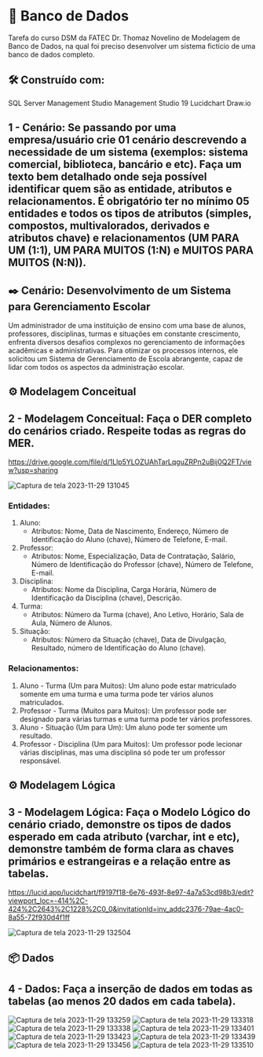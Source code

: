 # 🚀 Banco de Dados 
Tarefa do curso DSM da FATEC Dr. Thomaz Novelino de Modelagem de Banco de Dados, na qual foi preciso desenvolver um sistema fictício de uma banco de dados completo.

## 🛠️ Construído com:

SQL Server Management Studio Management Studio 19
Lucidchart
Draw.io

## 1 - Cenário: Se passando por uma empresa/usuário crie 01 cenário descrevendo a necessidade de um sistema (exemplos: sistema comercial, biblioteca, bancário e etc). Faça um texto bem detalhado onde seja possível identificar quem são as entidade, atributos e relacionamentos. É obrigatório ter no mínimo 05 entidades e todos os tipos de atributos (simples, compostos, multivalorados, derivados e atributos chave) e relacionamentos (UM PARA UM (1:1), UM PARA MUITOS (1:N) e MUITOS PARA MUITOS (N:N)). 

## ✒️ Cenário: Desenvolvimento de um Sistema para Gerenciamento Escolar

Um administrador de uma instituição de ensino com uma base de alunos, professores, disciplinas, turmas e situações em constante crescimento, enfrenta diversos desafios complexos no gerenciamento de informações acadêmicas e administrativas. Para otimizar os processos internos, ele solicitou um Sistema de Gerenciamento de Escola abrangente, capaz de lidar com todos os aspectos da administração escolar.

## ⚙️ Modelagem Conceitual

## 2 - Modelagem Conceitual: Faça o DER completo do cenários criado. Respeite todas as regras do MER.

https://drive.google.com/file/d/1Llp5YLOZUAhTarLqguZRPn2uBij0Q2FT/view?usp=sharing

![Captura de tela 2023-11-29 131045](https://github.com/Leonardo-Cassio/Banco/assets/143566209/a9acae7a-374d-4431-bad6-e5369ee9f832)

### Entidades:

1. Aluno:
   - Atributos: Nome, Data de Nascimento, Endereço, Número de Identificação do Aluno (chave), Número de Telefone, E-mail.
2. Professor:
   - Atributos: Nome, Especialização, Data de Contratação, Salário, Número de Identificação do Professor (chave), Número de Telefone, E-mail.
3. Disciplina:
   - Atributos: Nome da Disciplina, Carga Horária, Número de Identificação da Disciplina (chave), Descrição.
4. Turma:
   - Atributos: Número da Turma (chave), Ano Letivo, Horário, Sala de Aula, Número de Alunos.
5. Situação:
   - Atributos: Número da Situação (chave), Data de Divulgação, Resultado, número de Identificação do Aluno (chave).

### Relacionamentos:

1. Aluno - Turma (Um para Muitos): Um aluno pode estar matriculado somente em uma turma e uma turma pode ter vários alunos matriculados.
2. Professor - Turma (Muitos para Muitos): Um professor pode ser designado para várias turmas e uma turma pode ter vários professores.
3. Aluno - Situação (Um para Um): Um aluno pode ter somente um resultado.
4. Professor - Disciplina (Um para Muitos): Um professor pode lecionar várias disciplinas, mas uma disciplina só pode ter um professor responsável.

## ⚙️ Modelagem Lógica

## 3 - Modelagem Lógica: Faça o Modelo Lógico do cenário criado, demonstre os tipos de dados esperado em cada atributo (varchar, int e etc), demonstre também de forma clara as chaves primários e estrangeiras e a relação entre as tabelas.

https://lucid.app/lucidchart/f9197f18-6e76-493f-8e97-4a7a53cd98b3/edit?viewport_loc=-414%2C-424%2C2643%2C1228%2C0_0&invitationId=inv_addc2376-79ae-4ac0-8a55-72f930d4f1ff

![Captura de tela 2023-11-29 132504](https://github.com/Leonardo-Cassio/Banco/assets/143566209/613b6712-1fbe-4f71-9ab7-82ce04387d26)

## 📦 Dados

## 4 - Dados: Faça a inserção de dados em todas as tabelas (ao menos 20 dados em cada tabela).

![Captura de tela 2023-11-29 133259](https://github.com/Leonardo-Cassio/Banco/assets/143566209/9dc2754a-126f-4ee4-bd58-47600dec3571)
![Captura de tela 2023-11-29 133318](https://github.com/Leonardo-Cassio/Banco/assets/143566209/1dd7401d-01e5-4e1a-ad0f-41750312d169)
![Captura de tela 2023-11-29 133338](https://github.com/Leonardo-Cassio/Banco/assets/143566209/44f980ea-c28b-4ca9-b2f3-46501a9494e4)
![Captura de tela 2023-11-29 133401](https://github.com/Leonardo-Cassio/Banco/assets/143566209/d3182c01-f633-4c8e-a92d-493a394d5b88)
![Captura de tela 2023-11-29 133423](https://github.com/Leonardo-Cassio/Banco/assets/143566209/8aaadaec-b549-4473-bad8-3ad20efbae18)
![Captura de tela 2023-11-29 133439](https://github.com/Leonardo-Cassio/Banco/assets/143566209/8192184f-3c23-44df-b151-4b6cdcfae44c)
![Captura de tela 2023-11-29 133456](https://github.com/Leonardo-Cassio/Banco/assets/143566209/7bf9e5a6-dbbe-4475-96be-c2a9f4569842)
![Captura de tela 2023-11-29 133510](https://github.com/Leonardo-Cassio/Banco/assets/143566209/0efef958-41f1-4a1e-8467-2b09d22d8be4)











